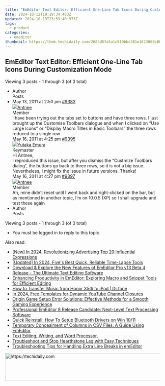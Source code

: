 ```yaml
---
title: "EmEditor Text Editor: Efficient One-Line Tab Icons During Customization Mode"
date: 2024-10-12T19:19:34.483Z
updated: 2024-10-13T23:59:40.973Z
tags:
  - product
categories:
  - emeditor
thumbnail: https://thmb.techidaily.com/2684d5fa5a1c919bbd381e1623060c80ce06ce75787ca76ee6f109f43567431f.jpg
---
```


## EmEditor Text Editor: Efficient One-Line Tab Icons During Customization Mode

Viewing 3 posts - 1 through 3 (of 3 total)

* Author  
Posts
* May 13, 2011 at 2:50 pm [#9383](https://tools.techidaily.com/emeditor/products/)  
[![](https://secure.gravatar.com/avatar/573067932fa30b948f31d61b40740d47?s=80&d=identicon&r=g)Antnee](https://www.emeditor.com/forums/users/Antnee/ "View Antnee's profile")  
Member  
I have been trying out the tabs set to buttons and have three rows. I just brought up the Customise Toolbars dialogue and when I clicked on “Use Large Icons” or “Display Macro Titles in Basic Toolbars” the three rows reduced to a single row  
May 16, 2011 at 4:25 pm [#9395](https://tools.techidaily.com/emeditor/products/)  
[![](https://secure.gravatar.com/avatar/a0a6377144ed3636f985d87303f65ed2?s=80&d=identicon&r=g)Yutaka Emura](https://www.emeditor.com/forums/users/yemura/ "View Yutaka Emura's profile")  
Keymaster  
Hi Antnee,  
 I reproduced this issue, but after you dismiss the “Custmize Toolbars dialog”, the buttons go back to three rows, so it is not a big issue. Nevertheless, I might fix the issue in future versions. Thanks!  
May 16, 2011 at 4:27 pm [#9397](https://tools.techidaily.com/emeditor/products/)  
[![](https://secure.gravatar.com/avatar/573067932fa30b948f31d61b40740d47?s=80&d=identicon&r=g)Antnee](https://www.emeditor.com/forums/users/Antnee/ "View Antnee's profile")  
Member  
Ah, mine didn’t reset until I went back and right-clicked on the bar, but as mentioned in another topic, I’m on 10.0.5 (XP) so I shall upgrade and test these again
* Author  
Posts

Viewing 3 posts - 1 through 3 (of 3 total)

* You must be logged in to reply to this topic.

<ins class="adsbygoogle"
     style="display:block"
     data-ad-format="autorelaxed"
     data-ad-client="ca-pub-7571918770474297"
     data-ad-slot="1223367746"></ins>

<ins class="adsbygoogle"
     style="display:block"
     data-ad-client="ca-pub-7571918770474297"
     data-ad-slot="8358498916"
     data-ad-format="auto"
     data-full-width-responsive="true"></ins>

<span class="atpl-alsoreadstyle">Also read:</span>
<div><ul>
<li><a href="https://fox-blue.techidaily.com/new-in-2024-revolutionizing-advertising-top-20-influential-expressions/"><u>[New] In 2024, Revolutionizing Advertising Top 20 Influential Expressions</u></a></li>
<li><a href="https://visual-screen-recording.techidaily.com/updated-in-2024-fives-best-quick-reliable-time-lapse-tools/"><u>[Updated] In 2024, Five's Best Quick, Reliable Time-Lapse Tools</u></a></li>
<li><a href="https://win-docs.techidaily.com/download-and-explore-the-new-features-of-emeditor-pro-v13-beta-4-release-the-ultimate-text-editing-software/"><u>Download & Explore the New Features of EmEditor Pro v13 Beta 4 Release - The Ultimate Text Editing Software</u></a></li>
<li><a href="https://win-docs.techidaily.com/enhancing-productivity-in-emeditor-exploring-macro-and-snippet-tools-for-efficient-editing/"><u>Enhancing Productivity in EmEditor: Exploring Macro and Snippet Tools for Efficient Editing</u></a></li>
<li><a href="https://android-transfer.techidaily.com/how-to-transfer-music-from-honor-x50i-to-ipod-drfone-by-drfone-transfer-from-android-transfer-from-android/"><u>How to Transfer Music from Honor X50i to iPod | Dr.fone</u></a></li>
<li><a href="https://youtube-stream.techidaily.com/in-2024-free-templates-for-dynamic-youtube-channel-closures/"><u>In 2024, Free Templates for Dynamic YouTube Channel Closures</u></a></li>
<li><a href="https://win-howtos.techidaily.com/origin-game-setup-error-solutions-effective-methods-for-a-smooth-gaming-experience/"><u>Origin Game Setup Error Solutions: Effective Methods for a Smooth Gaming Experience</u></a></li>
<li><a href="https://win-docs.techidaily.com/professional-emeditor-8-release-candidate-next-level-text-processing-software/"><u>Professional EmEditor 8 Release Candidate: Next-Level Text Processing Software</u></a></li>
<li><a href="https://driver-install.techidaily.com/quick-reinstall-how-to-setup-bluetooth-drivers-on-win-1011/"><u>Quick Reinstall: How To Setup Bluetooth Drivers on Win 10/11</u></a></li>
<li><a href="https://win-docs.techidaily.com/temporary-concealment-of-columns-in-csv-files-a-guide-using-emeditor/"><u>Temporary Concealment of Columns in CSV Files: A Guide Using EmEditor</u></a></li>
<li><a href="https://win-docs.techidaily.com/text-editing-writing-and-word-processor/"><u>Text Editing, Writing, and Word Processor.</u></a></li>
<li><a href="https://win-howtos.techidaily.com/troubleshoot-and-stop-hearthstone-lag-with-easy-techniques/"><u>Troubleshoot and Stop Hearthstone Lag with Easy Techniques</u></a></li>
<li><a href="https://win-docs.techidaily.com/troubleshooting-tips-for-handling-extra-line-breaks-in-emeditor/"><u>Troubleshooting Tips for Handling Extra Line Breaks in emEditor</u></a></li>
</ul></div>

<!-- affiliate ads begin -->
<a href="https://appsumo.8odi.net/c/5597632/2118319/7443" target="_top" id="2118319">
  <img src="//a.impactradius-go.com/display-ad/7443-2118319" border="0" alt="https://techidaily.com" width="728" height="90"/>
</a>
<img height="0" width="0" src="https://appsumo.8odi.net/i/5597632/2118319/7443" style="position:absolute;visibility:hidden;" border="0" />
<!-- affiliate ads end -->

